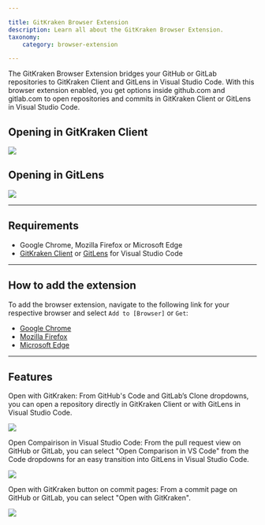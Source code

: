 ```yaml
---

title: GitKraken Browser Extension
description: Learn all about the GitKraken Browser Extension.
taxonomy:
    category: browser-extension

---
```


The GitKraken Browser Extension bridges your GitHub or GitLab repositories to GitKraken Client and GitLens in Visual Studio Code. With this browser extension enabled, you get options inside github.com and gitlab.com to open repositories and commits in GitKraken Client or GitLens in Visual Studio Code.

## Opening in GitKraken Client

<img src='/wp-content/uploads/gkc-be-open-repo.gif' class='img-bordered img-responsive center'>

## Opening in GitLens

<img src='/wp-content/uploads/gl-be-open-repo.gif' class='img-bordered img-responsive center'>

***

## Requirements

* Google Chrome, Mozilla Firefox or Microsoft Edge
* [GitKraken Client](https://www.gitkraken.com/git-client/try-free) or [GitLens](https://www.gitkraken.com/gitlens/try-free) for Visual Studio Code

***

## How to add the extension

To add the browser extension, navigate to the following link for your respective browser and select `Add to [Browser]` or `Get`:
* [Google Chrome](https://chrome.google.com/webstore/detail/gitkraken/egmopflbpgdjmmkeabegohajillnebco)
* [Mozilla Firefox](https://addons.mozilla.org/en-US/firefox/addon/gitkraken-browser-extension/)
* [Microsoft Edge](https://microsoftedge.microsoft.com/addons/detail/gitkraken/eehliiniplilmbgcnghhaneefihofjnl)

***

## Features

Open with GitKraken: From GitHub's Code and GitLab’s Clone dropdowns, you can open a repository directly in GitKraken Client or with GitLens in Visual Studio Code.

<img src="/wp-content/uploads/be-clone.png" class="img-bordered img-responsive center">

Open Compairison in Visual Studio Code: From the pull request view on GitHub or GitLab, you can select "Open Comparison in VS Code" from the Code dropdowns for an easy transition into GitLens in Visual Studio Code.

<img src="/wp-content/uploads/be-pull-request.png" class="img-bordered img-responsive center">

Open with GitKraken button on commit pages: From a commit page on GitHub or GitLab, you can select "Open with GitKraken".

<img src="/wp-content/uploads/be-commit.png" class="img-bordered img-responsive center">
